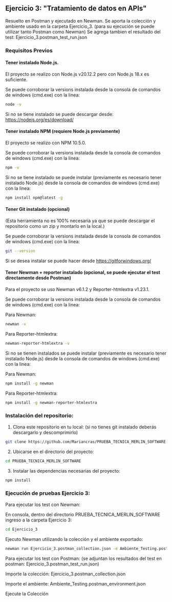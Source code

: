 ## Ejercicio 3: "Tratamiento de datos en APIs"
Resuelto en Postman y ejecutado en Newman. Se aporta la colección y ambiente usado en la carpeta Ejercicio_3. (para su ejecución se puede utilizar tanto Postman como Newman)
Se agrega tambien el resultado del test: Ejercicio_3.postman_test_run.json

### Requisitos Previos

#### Tener instalado Node.js. 

El proyecto se realizo con Node.js v20.12.2 pero con Node.js 18.x es suficiente.

Se puede corroborar la versions instalada desde la consola de comandos de windows (cmd.exe) con la linea: 
```bash
node -v
```

Si no se tiene instalado se puede descargar desde: https://nodejs.org/es/download/ 

#### Tener instalado NPM (requiere Node.js previamente)

El proyecto se realizo con NPM 10.5.0. 

Se puede corroborar la versions instalada desde la consola de comandos de windows (cmd.exe) con la linea: 
```bash
npm -v
```

Si no se tiene instalado se puede instalar (previamente es necesario tener instalado Node.js) desde la consola de comandos de windows (cmd.exe) con la linea: 
```bash
npm install npm@latest -g
```

#### Tener Git instalado (opcional)

(Esta herramienta no es 100% necesaria ya que se puede descargar el repositorio como un zip y montarlo en la local.)

Se puede corroborar la versions instalada desde la consola de comandos de windows (cmd.exe) con la linea: 
```bash
git --version
```

Si se desea instalar se puede hacer desde https://gitforwindows.org/


#### Tener Newman + reporter instalado (opcional, se puede ejecutar el test directamente desde Postman)

Para el proyecto se uso Newman v6.1.2 y Reporter-htmlextra v1.23.1.

Se puede corroborar la versions instalada desde la consola de comandos de windows (cmd.exe) con la linea: 

Para Newman:
```bash
newman -v
```

Para Reporter-htmlextra:
```bash
newman-reporter-htmlextra -v
```

Si no se tienen instalados se puede instalar (previamente es necesario tener instalado Node.js) desde la consola de comandos de windows (cmd.exe) con la linea: 

Para Newman:
```bash
npm install -g newman
```

Para Reporter-htmlextra:
```bash
npm install -g newman-reporter-htmlextra
```


### Instalación del repositorio:  

1. Clona este repositorio en tu local: (si no tienes git instalado deberás descargarlo y descomprimirlo)

```bash
git clone https://github.com/Mariancras/PRUEBA_TECNICA_MERLIN_SOFTWARE.git
```

2. Ubicarse en el directorio del proyecto:

```bash
cd PRUEBA_TECNICA_MERLIN_SOFTWARE
```

3. Instalar las dependencias necesarias del proyecto:

```bash
npm install
```



### Ejecución de pruebas Ejercicio 3:

Para ejecutar los test con Newman:

En consola, dentro del directorio PRUEBA_TECNICA_MERLIN_SOFTWARE ingreso a la carpeta Ejercicio 3:
```bash
cd Ejercicio_3
```

Ejecuto Newman utilizando la colección y el ambiente exportado:
```bash
newman run Ejercicio_3.postman_collection.json -e Ambiente_Testing.postman_environment.json
```

Para ejecutar los test con Postman:
(se adjuntan los resultados del test en postman: Ejercicio_3.postman_test_run.json)

Importe la colección: Ejercicio_3.postman_collection.json

Importe el ambiente: Ambiente_Testing.postman_environment.json

Ejecute la Colección